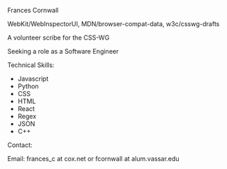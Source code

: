 Frances Cornwall

WebKit/WebInspectorUI, MDN/browser-compat-data, w3c/csswg-drafts

A volunteer scribe for the CSS-WG

Seeking a role as a Software Engineer

Technical Skills:

- Javascript
- Python
- CSS
- HTML
- React
- Regex
- JSON
- C++

Contact:

Email: frances_c at cox.net or fcornwall at alum.vassar.edu
